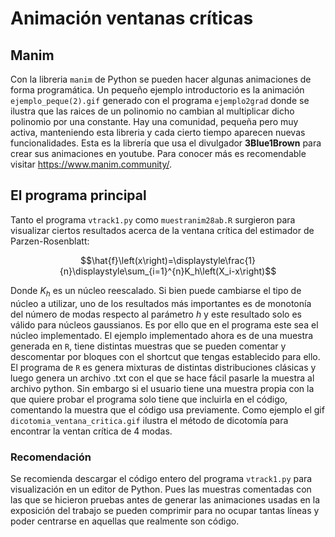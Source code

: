 # Animación ventanas críticas
## Manim
Con la libreria ``manim`` de Python se pueden hacer algunas animaciones de forma programática. Un pequeño ejemplo introductorio es la animación ``ejemplo_peque(2).gif`` generado con el programa ``ejemplo2grad`` donde se ilustra que las raices de un polinomio no cambian al multiplicar dicho polinomio por una constante. Hay una comunidad, pequeña pero muy activa, manteniendo esta libreria y cada cierto tiempo aparecen nuevas funcionalidades.  Esta es la librería que usa el divulgador **3Blue1Brown** para crear sus animaciones en youtube. Para conocer más es recomendable visitar https://www.manim.community/.
## El programa principal
Tanto el programa ``vtrack1.py`` como ``muestranim28ab.R`` surgieron para visualizar ciertos resultados acerca de la ventana crítica del estimador de Parzen-Rosenblatt:

 $$\hat{f}\left(x\right)=\displaystyle\frac{1}{n}\displaystyle\sum_{i=1}^{n}K_h\left(X_i-x\right)$$
 
Donde $K_h$ es un núcleo reescalado. Si bien puede cambiarse el tipo de núcleo a utilizar, uno de los resultados más importantes es de monotonía del número de modas respecto al parámetro $h$ y este resultado solo es válido para núcleos gaussianos. Es por ello que en el programa este sea el núcleo implementado.
El ejemplo implementado ahora es de una muestra generada en ``R``, tiene distintas muestras que se pueden comentar y descomentar por bloques con el shortcut que tengas establecido para ello.
El programa de ``R`` es genera mixturas de distintas distribuciones clásicas y luego genera un archivo .txt con el que se hace fácil pasarle la muestra al archivo python. Sin embargo si el usuario tiene una muestra propia con la que quiere probar el programa solo tiene que incluirla en el código, comentando la muestra que el código usa previamente. 
Como ejemplo el gif ``dicotomia_ventana_critica.gif`` ilustra el método de dicotomía para encontrar la ventan crítica de $4$ modas. 
### Recomendación
Se recomienda descargar el código entero del programa ``vtrack1.py`` para visualización en un editor de Python. Pues las muestras comentadas con las que se hicieron pruebas antes de generar las animaciones usadas en la exposición del trabajo se pueden comprimir para no ocupar tantas líneas y poder centrarse en aquellas que realmente son código.   
